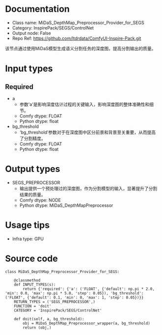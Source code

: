 # Documentation
- Class name: MiDaS_DepthMap_Preprocessor_Provider_for_SEGS
- Category: InspirePack/SEGS/ControlNet
- Output node: False
- Repo Ref: https://github.com/ltdrdata/ComfyUI-Inspire-Pack.git

该节点通过使用MiDaS模型生成语义分割任务的深度图，提高分割输出的质量。

# Input types
## Required
- a
    - 参数'a'是影响深度估计过程的关键输入，影响深度图的整体准确性和细节。
    - Comfy dtype: FLOAT
    - Python dtype: float
- bg_threshold
    - ‘bg_threshold’参数对于在深度图中区分前景和背景至关重要，从而提高了分割精度。
    - Comfy dtype: FLOAT
    - Python dtype: float

# Output types
- SEGS_PREPROCESSOR
    - 输出提供一个预处理过的深度图，作为分割模型的输入，显著提升了分割结果的质量。
    - Comfy dtype: NODE
    - Python dtype: MiDaS_DepthMapPreprocessor

# Usage tips
- Infra type: GPU

# Source code
```
class MiDaS_DepthMap_Preprocessor_Provider_for_SEGS:

    @classmethod
    def INPUT_TYPES(s):
        return {'required': {'a': ('FLOAT', {'default': np.pi * 2.0, 'min': 0.0, 'max': np.pi * 5.0, 'step': 0.05}), 'bg_threshold': ('FLOAT', {'default': 0.1, 'min': 0, 'max': 1, 'step': 0.05})}}
    RETURN_TYPES = ('SEGS_PREPROCESSOR',)
    FUNCTION = 'doit'
    CATEGORY = 'InspirePack/SEGS/ControlNet'

    def doit(self, a, bg_threshold):
        obj = MiDaS_DepthMap_Preprocessor_wrapper(a, bg_threshold)
        return (obj,)
```